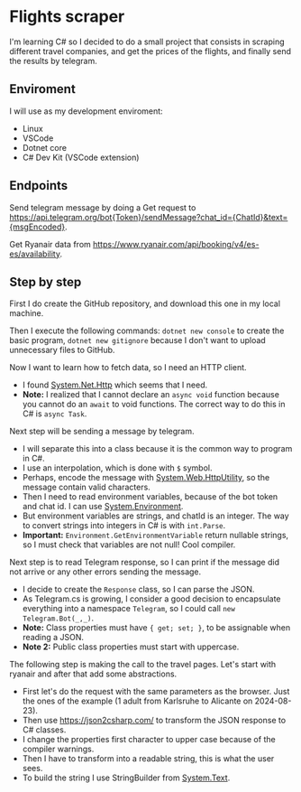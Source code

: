 # Flights scraper

I'm learning C# so I decided to do a small project that consists in scraping different travel companies, and get the prices of the flights, and finally send the results by telegram.

## Enviroment

I will use as my development enviroment:

- Linux
- VSCode
- Dotnet core
- C# Dev Kit (VSCode extension)

## Endpoints

Send telegram message by doing a Get request to <https://api.telegram.org/bot{Token}/sendMessage?chat_id={ChatId}&text={msgEncoded}>.

Get Ryanair data from <https://www.ryanair.com/api/booking/v4/es-es/availability>.

## Step by step

First I do create the GitHub repository, and download this one in my local machine.

Then I execute the following commands: `dotnet new console` to create the basic program, `dotnet new gitignore` because I don't want to upload unnecessary files to GitHub.

Now I want to learn how to fetch data, so I need an HTTP client.

- I found [System.Net.Http](https://learn.microsoft.com/en-us/dotnet/api/system.net.http.httpclient?view=net-8.0) which seems that I need.
- **Note:** I realized that I cannot declare an `async void` function because you cannot do an `await` to void functions. The correct way to do this in C# is `async Task`.

Next step will be sending a message by telegram.

- I will separate this into a class because it is the common way to program in C#.
- I use an interpolation, which is done with `$` symbol.
- Perhaps, encode the message with [System.Web.HttpUtility](https://learn.microsoft.com/en-us/dotnet/api/system.web.httputility.urlencode?view=net-8.0), so the message contain valid characters.
- Then I need to read environment variables, because of the bot token and chat id. I can use [System.Environment](https://learn.microsoft.com/en-us/dotnet/api/system.environment.getenvironmentvariable?view=net-7.0).
- But environment variables are strings, and chatId is an integer. The way to convert strings into integers in C# is with `int.Parse`.
- **Important:** `Environment.GetEnvironmentVariable` return nullable strings, so I must check that variables are not null! Cool compiler.

Next step is to read Telegram response, so I can print if the message did not arrive or any other errors sending the message.

- I decide to create the `Response` class, so I can parse the JSON.
- As Telegram.cs is growing, I consider a good decision to encapsulate everything into a namespace `Telegram`, so I could call `new Telegram.Bot(_,_)`.
- **Note:** Class properties must have `{ get; set; }`, to be assignable when reading a JSON.
- **Note 2:** Public class properties must start with uppercase.

The following step is making the call to the travel pages. Let's start with ryanair and after that add some abstractions.

- First let's do the request with the same parameters as the browser. Just the ones of the example (1 adult from Karlsruhe to Alicante on 2024-08-23).
- Then use <https://json2csharp.com/> to transform the JSON response to C# classes.
- I change the properties first character to upper case because of the compiler warnings.
- Then I have to transform into a readable string, this is what the user sees.
- To build the string I use StringBuilder from [System.Text](https://learn.microsoft.com/es-es/dotnet/api/system.text.stringbuilder?view=net-8.0).
